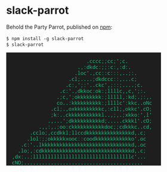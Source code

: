 # slack-parrot

Behold the Party Parrot, published on [npm](https://www.npmjs.com/package/slack-parrot):

```shell
$ npm install -g slack-parrot
$ slack-parrot
```

![Screenshot](./demo.gif)

